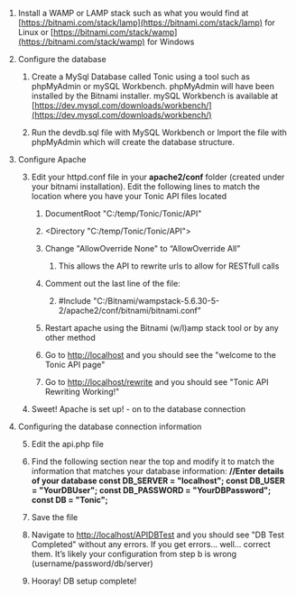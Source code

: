 1. Install a WAMP or LAMP stack such as what you would find at [https://bitnami.com/stack/lamp](https://bitnami.com/stack/lamp) for Linux or [https://bitnami.com/stack/wamp](https://bitnami.com/stack/wamp) for Windows

2. Configure the database

    1. Create a MySql Database called Tonic using a tool such as phpMyAdmin or mySQL Workbench.  phpMyAdmin will have been installed by the Bitnami installer.  mySQL Workbench is available at [https://dev.mysql.com/downloads/workbench/](https://dev.mysql.com/downloads/workbench/)

    2. Run the devdb.sql file with MySQL Workbench or Import the file with phpMyAdmin which will create the database structure.

3. Configure Apache

    3. Edit your httpd.conf file in your **apache2/conf** folder (created under your bitnami installation).  Edit the following lines to match the location where you have your Tonic API files located

        1. DocumentRoot "C:/temp/Tonic/Tonic/API"

        2. <Directory "C:/temp/Tonic/Tonic/API">

        3. Change "AllowOverride None" to “AllowOverride All”

            1. This allows the API to rewrite urls to allow for RESTfull calls

        4. Comment out the last line of the file:

            2. #Include "C:/Bitnami/wampstack-5.6.30-5-2/apache2/conf/bitnami/bitnami.conf"

        5. Restart apache using the Bitnami (w/l)amp stack tool or by any other method

        6. Go to [http://localhost](http://localhost) and you should see the "welcome to the Tonic API page"

        7. Go to [http://localhost/rewrite](http://localhost/rewrite) and you should see "Tonic API Rewriting Working!"

    4. Sweet!  Apache is set up! - on to the database connection

4. Configuring the database connection information

    5. Edit the api.php file

    6. Find the following section near the top and modify it to match the information that matches your database information:**//Enter details of your database****const**** DB_SERVER = ****"localhost"****;****const**** DB_USER = ****"YourDBUser"****;****const**** DB_PASSWORD = ****"YourDBPassword"****;****const**** DB = ****"Tonic"****;**

    7. Save the file

    8. Navigate to [http://localhost/APIDBTest](http://localhost/APIDBTest) and you should see "DB Test Completed" without any errors.  If you get errors… well… correct them.  It’s likely your configuration from step b is wrong (username/password/db/server)

    9. Hooray!  DB setup complete!

